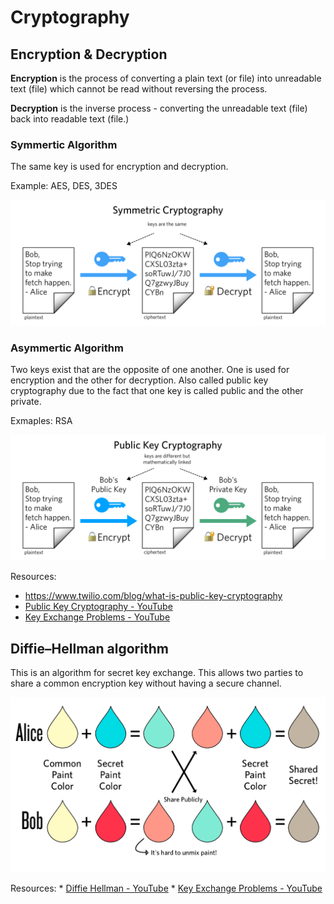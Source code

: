 # Cryptography

## Encryption & Decryption

**Encryption** is the process of converting a plain text (or file) into unreadable text (file) which cannot be read without reversing the process. 

**Decryption** is the inverse process - converting the unreadable text (file) back into readable text (file.)

### Symmertic Algorithm

The same key is used for encryption and decryption.

Example: AES, DES, 3DES

![](symmetric.png)

### Asymmertic Algorithm

Two keys exist that are the opposite of one another. One is used for encryption and the other for decryption. Also called public key cryptography due to the fact that one key is called public and the other private.

Exmaples: RSA

![](asymmetric.png)

Resources:
  * https://www.twilio.com/blog/what-is-public-key-cryptography
  * [Public Key Cryptography - YouTube](https://www.youtube.com/watch?v=GSIDS_lvRv4)
  * [Key Exchange Problems - YouTube](https://www.youtube.com/watch?v=vsXMMT2CqqE)

  ## Diffie–Hellman algorithm

  This is an algorithm for secret key exchange. This allows two parties to share a common encryption key without having a secure channel.

  ![](diffie_hellman.png)

  Resources:
    * [Diffie Hellman - YouTube](https://www.youtube.com/watch?v=NmM9HA2MQGI)
    * [Key Exchange Problems - YouTube](https://www.youtube.com/watch?v=vsXMMT2CqqE)